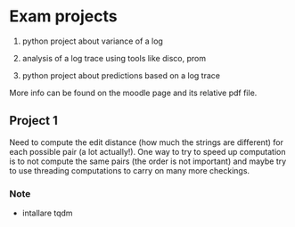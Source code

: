 # Exam projects

1) python project about variance of a log

2) analysis of a log trace using tools like disco, prom 

3) python project about predictions based on a log trace

More info can be found on the moodle page and its relative pdf file.

## Project 1
Need to compute the edit distance (how much the strings are different) for each possible pair (a lot actually!).
One way to try to speed up computation is to not compute the same pairs (the order is not important) and maybe try to use threading computations to carry on many more checkings.

### Note

- intallare tqdm